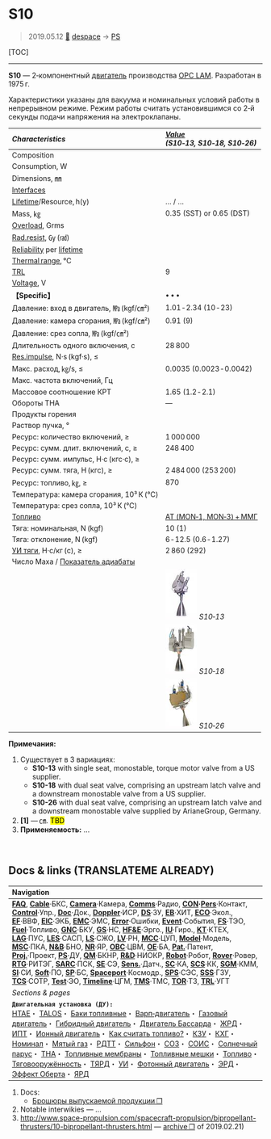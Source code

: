 # S10
> 2019.05.12 [🚀](../index/index.md) [despace](index.md) → [PS](ps.md)

[TOC]

---

**S10** — 2‑компонентный [двигатель](ps.md) производства [OPC LAM](zz_opc_lam.md). Разработан в 1975 г.

Характеристики указаны для вакуума и номинальных условий работы в непрерывном режиме. Режим работы считать установившимся со 2‑й секунды подачи напряжения на электроклапаны.

|*Characteristics*|*[Value](si.md)<br> (S10‑13, S10‑18, S10‑26)*|
|:--|:--|
|Composition| |
|Consumption, W| |
|Dimensions, ㎜| |
|[Interfaces](interface.md)| |
|[Lifetime](lifetime.md)/Resource, h(y)|… / …|
|Mass, ㎏|0.35 (SST) or 0.65 (DST)|
|[Overload](vibration.md), Grms| |
|[Rad.resist](ion_rad.md), ㏉ (㎭)| |
|[Reliability](qm.md) per [lifetime](lifetime.md)| |
|[Thermal range](tcs.md), ℃| |
|[TRL](trl.md)|9|
|[Voltage](voltage.md), V| |
|**【Specific】**|• • •|
|Давление: вход в двигатель, ㎫ (kgf/㎝²)|1.01 ‑ 2.34 (10 ‑ 23)|
|Давление: камера сгорания, ㎫ (kgf/㎝²)|0.91 (9)|
|Давление: срез сопла, ㎫ (kgf/㎝²)| |
|Длительность одного включения, с|28 800|
|[Res.impulse](ing.md), N·s (kgf·s), ≤| |
|Макс. расход, ㎏/s, ≤|0.0035 (0.0023 ‑ 0.0042)|
|Макс. частота включений, Гц| |
|Массовое соотношение КРТ|1.65 (1.2 ‑ 2.1)|
|Обороты ТНА|—|
|Продукты горения| |
|Раствор пучка, °| |
|Ресурс: количество включений, ≥|1 000 000|
|Ресурс: сумм. длит. включений, c, ≥|248 400|
|Ресурс: сумм. импульс, Н·с (кгс·с), ≥| |
|Ресурс: сумм. тяга, Н (кгс), ≥|2 484 000 (253 200)|
|Ресурс: топливо, ㎏, ≥|870|
|Температура: камера сгорания, 10³ К (℃)| |
|Температура: срез сопла, 10³ К (℃)| |
|[Топливо](fuel.md)|[АТ (MON‑1, MON‑3) + ММГ](at_plus.md)|
|Тяга: номинальная, N (kgf)|10 (1)|
|Тяга: отклонение, N (kgf)|6 ‑ 12.5 (0.6 ‑ 1.27)|
|[УИ тяги](isp.md), Н·с/кг (с), ≥|2 860 (292)|
|Число Маха / [Показатель адиабаты](heat_cr.md)| |
| |[![](f/ps/s/s10-13_pic1_thumb.jpg)](f/ps/s/s10-13_pic1.jpg) *S10‑13*|
| |[![](f/ps/s/s10-18_pic1_thumb.jpg)](f/ps/s/s10-18_pic1.jpg) *S10‑18*|
| |[![](f/ps/s/s10-26_pic1_thumb.jpg)](f/ps/s/s10-26_pic1.jpg) *S10‑26*|

**Примечания:**

   1. Существует в 3 вариациях:
      - **S10-13** with single seat, monostable, torque motor valve from a US supplier.
      - **S10-18** with dual seat valve, comprising an upstream latch valve and a downstream monostable valve from a US supplier.
      - **S10-26** with dual seat valve, comprising an upstream latch valve and a downstream monostable valve supplied by ArianeGroup, Germany.
   1. **[1]** — ㎝. <mark>TBD</mark>
   1. **Применяемость:** …



<p style="page-break-after:always"> </p>

## Docs & links (TRANSLATEME ALREADY)
|Navigation|
|:--|
|**[FAQ](faq.md)**, **[Cable](cable.md)**·БКС, **[Camera](cam.md)**·Камера, **[Comms](comms.md)**·Радио, **[CON](contact.md)·[Pers](person.md)**·Контакт, **[Control](control.md)**·Упр., **[Doc](doc.md)**·Док., **[Doppler](doppler.md)**·ИСР, **[DS](ds.md)**·ЗУ, **[EB](eb.md)**·ХИТ, **[ECO](ecology.md)**·Экол., **[EF](ef.md)**·ВВФ, **[ElC](elc.md)**·ЭКБ, **[EMC](emc.md)**·ЭМС, **[Error](error.md)**·Ошибки, **[Event](event.md)**·События, **[FS](fs.md)**·ТЭО, **[Fuel](fuel.md)**·Топливо, **[GNC](gnc.md)**·БКУ, **[GS](scs.md)**·НС, **[HF&E](hfe.md)**·Эрго., **[IU](iu.md)**·Гиро., **[KT](kt.md)**·КТЕХ, **[LAG](lag.md)**·ПУC, **[LES](les.md)**·САСП, **[LS](ls.md)**·СЖО, **[LV](lv.md)**·РН, **[MCC](mcc.md)**·ЦУП, **[Model](model.md)**·Модель, **[MSC](sc.md)**·ПКА, **[N&B](nnb.md)**·БНО, **[NR](nr.md)**·ЯР, **[OBC](obc.md)**·ЦВМ, **[OE](oe.md)**·БА, **[Pat.](патент.md)**·Патент, **[Proj.](project.md)**·Проект, **[PS](ps.md)**·ДУ, **[QM](qm.md)**·БКНР, **[R&D](rnd.md)**·НИОКР, **[Robot](robotics.md)**·Робот, **[Rover](rover.md)**·Ровер, **[RTG](rtg.md)**·РИТЭГ, **[SARC](sarc.md)**·ПСК, **[SE](se.md)**·СЭ, **[Sens.](sensor.md)**·Датч., **[SC](sc.md)**·КА, **[SCS](scs.md)**·КК, **[SGM](sgm.md)**·КММ, **[SI](si.md)**·СИ, **[Soft](soft.md)**·ПО, **[SP](sp.md)**·БС, **[Spaceport](spaceport.md)**·Космодр., **[SPS](sps.md)**·СЭС, **[SSS](sss.md)**·ГЗУ, **[TCS](tcs.md)**·СОТР, **[Test](test.md)**·ЭО, **[Timeline](timeline.md)**·ЦГМ, **[TMS](tms.md)**·ТМС, **[TOR](tor.md)**·ТЗ, **[TRL](trl.md)**·УГТ|
|*Sections & pages*|
|**`Двигательная установка (ДУ):`**<br> [HTAE](htae.md)・ [TALOS](talos.md)・ [Баки топливные](fuel_tank.md)・ [Варп‑двигатель](warp_drive.md)・ [Газовый двигатель](cgt.md)・ [Гибридный двигатель](гбрд.md)・ [Двигатель Бассарда](bussard_ramjet.md)・ [ЖРД](lpr.md)・ [ИПТ](ing.md)・ [Ионный двигатель](иод.md)・ [Как считать топливо?](si.md)・ [КЗУ](cinu.md)・ [КХГ](cgs.md)・ [Номинал](nominal.md)・ [Мятый газ](exhsteam.md)・ [РДТТ](spr.md)・ [Сильфон](сильфон.md)・ [СОЗ](соз.md)・ [СОИС](соис.md)・ [Солнечный парус](солнечный_парус.md)・ [ТНА](turbopump.md)・ [Топливные мембраны](топливные_мембраны.md)・ [Топливные мешки](топливные_мешки.md)・ [Топливо](fuel.md)・ [Тяговооружённость](ttwr.md)・ [ТЯРД](тярд.md)・ [УИ](isp.md)・ [Фотонный двигатель](фотонный_двигатель.md)・ [ЭРД](epsp.md)・ [Эффект Оберта](oberth_eff.md)・ [ЯРД](ntr.md)|

   1. Docs:
      - [Брошюры выпускаемой продукции ❐](f/con/o/opc_lam_brochures.7z)
   1. Notable interwikies — …
   1. <http://www.space-propulsion.com/spacecraft-propulsion/bipropellant-thrusters/10-bipropellant-thrusters.html> — [archive ❐](f/ps/s/s10_site.pdf) of 2019.02.21)

